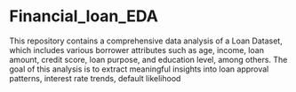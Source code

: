 # Financial_loan_EDA
This repository contains a comprehensive data analysis of a Loan Dataset, which includes various borrower attributes such as age, income, loan amount, credit score, loan purpose, and education level, among others. The goal of this analysis is to extract meaningful insights into loan approval patterns, interest rate trends, default likelihood
